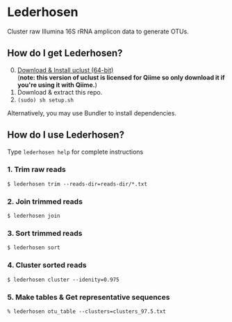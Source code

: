 # Lederhosen

Cluster raw Illumina 16S rRNA amplicon data to generate OTUs.

## How do I get Lederhosen?

0. [Download & Install uclust (64-bit)](http://www.drive5.com/uclust/downloads1_2_22q.html)  
    (**note: this version of uclust is licensed for Qiime so only download it if you're using it with Qiime.**)
1. Download & extract this repo.
2. `(sudo) sh setup.sh`

Alternatively, you may use Bundler to install dependencies.

## How do I use Lederhosen?

Type `lederhosen help` for complete instructions

### 1. Trim raw reads

`$ lederhosen trim --reads-dir=reads-dir/*.txt`

### 2. Join trimmed reads

`$ lederhosen join`

### 3. Sort trimmed reads

`$ lederhosen sort`

### 4. Cluster sorted reads

`$ lederhosen cluster --idenity=0.975`

### 5. Make tables & Get representative sequences

`% lederhosen otu_table --clusters=clusters_97.5.txt`